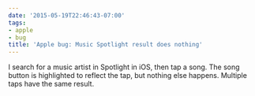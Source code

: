 ```yaml
---
date: '2015-05-19T22:46:43-07:00'
tags:
- apple
- bug
title: 'Apple bug: Music Spotlight result does nothing'
---
```


I search for a music artist in Spotlight in iOS, then tap a song. The song button is highlighted to reflect the tap, but nothing else happens. Multiple taps have the same result.
